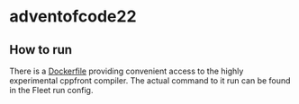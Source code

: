 # adventofcode22

## How to run
There is a [Dockerfile](https://gist.github.com/janseeger/199bd796b7e3dff8155b5fa0006f85d2) providing convenient access to the highly experimental cppfront compiler.
The actual command to it run can be found in the Fleet run config.
